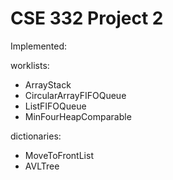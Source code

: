 # CSE 332 Project 2

Implemented:

worklists:
 - ArrayStack
 - CircularArrayFIFOQueue
 - ListFIFOQueue
 - MinFourHeapComparable

dictionaries:
 - MoveToFrontList
 - AVLTree
